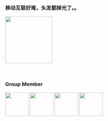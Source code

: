 ### 移动互联好难，头发都掉光了。。

<img src="https://th.bing.com/th/id/R.6f81bbe9d8abfbd3bdd016d0632f1ca6?rik=FK4c8pUSEChWJA&riu=http%3a%2f%2fp1.music.126.net%2fo9nrfyqo6NJc17R-Bsr4Qg%3d%3d%2f109951163811231849.jpg&ehk=Rh5kPpSm5J6jcWSPvtMQgt6ueV0bjTmQK3mlapv6JJ4%3d&risl=&pid=ImgRaw&r=0" width="150" height="150" alt=""/></br></br></br>


### Group Member
<a href="https://github.com/Leosta0807"><kbd><img src="https://avatars.githubusercontent.com/u/93914414?v=4" width="75" height="75"/></kbd></a>
<a href="https://github.com/SeeChen/"><kbd><img src="https://avatars.githubusercontent.com/u/39422761?v=4" width="75" height="75"/></kbd></a>
<a href="https://github.com/CloudWY45/"><kbd><img src="https://avatars.githubusercontent.com/u/95856719?v=4" width="75" height="75"/></kbd></a>
<a href="https://github.com/tanvihang"><kbd><img src="https://avatars.githubusercontent.com/u/59675739?v=4" width="75" height="75"/></kbd></a>
